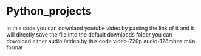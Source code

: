 # Python_projects
In this code 
you can downlaod youtube video by pasting the link of it and it will directly save the file into the default downloads folder
you can download either audio /video by this code 
video-720p
audio-128mbps m4a format
